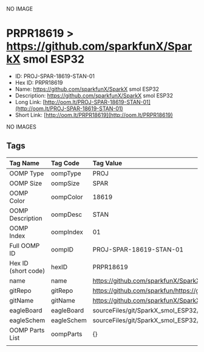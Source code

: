 


  
NO IMAGE  
# PRPR18619 > https://github.com/sparkfunX/SparkX smol ESP32

- ID: PROJ-SPAR-18619-STAN-01
- Hex ID: PRPR18619
- Name: https://github.com/sparkfunX/SparkX smol ESP32
- Description: https://github.com/sparkfunX/SparkX smol ESP32
- Long Link: [http://oom.lt/PROJ-SPAR-18619-STAN-01](http://oom.lt/PROJ-SPAR-18619-STAN-01)
- Short Link: [http://oom.lt/PRPR18619](http://oom.lt/PRPR18619)
  
NO IMAGES  
## Tags
  

|Tag Name|Tag Code|Tag Value|
| :--- | :--- | :--- |
|OOMP Type|oompType|PROJ|
|OOMP Size|oompSize|SPAR|
|OOMP Color|oompColor|18619|
|OOMP Description|oompDesc|STAN|
|OOMP Index|oompIndex|01|
|Full OOMP ID|oompID|PROJ-SPAR-18619-STAN-01|
|Hex ID (short code)|hexID|PRPR18619|
|name|name|https://github.com/sparkfunX/SparkX smol ESP32|
|gitRepo|gitRepo|https://github.com/sparkfun/https://github.com/sparkfunX/SparkX_smol_ESP32|
|gitName|gitName|https://github.com/sparkfunX/SparkX_smol_ESP32|
|eagleBoard|eagleBoard|sourceFiles/git/SparkX_smol_ESP32/Hardware/SparkX_smol_ESP32.brd|
|eagleSchem|eagleSchem|sourceFiles/git/SparkX_smol_ESP32/Hardware/SparkX_smol_ESP32.sch|
|OOMP Parts List|oompParts|{}|
||||
